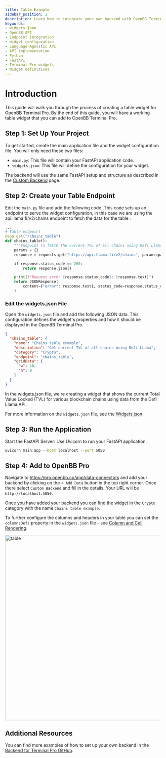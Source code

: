 ```yaml
---
title: Table Example
sidebar_position: 1
description: Learn how to integrate your own backend with OpenBB Terminal Pro using the cookie-cutter or language-agnostic API approaches, with illustrative guides and principles for handling widget.json files, APIs, interfaces, Python, FastAPI, and more.
keywords:
- widgets.json
- OpenBB API
- Endpoint integration
- widget configuration
- Language-Agnostic API
- API implementation
- Python
- FastAPI
- Terminal Pro widgets
- Widget definitions
---
```


# Introduction

This guide will walk you through the process of creating a table widget for OpenBB Terminal Pro. By the end of this guide, you will have a working table widget that you can add to OpenBB Terminal Pro.

## Step 1: Set Up Your Project

To get started, create the main application file and the widget configuration file. You will only need these two files:

- `main.py`: This file will contain your FastAPI application code.
- `widgets.json`: This file will define the configuration for your widget.

The backend will use the same FastAPI setup and structure as described in the [Custom Backend](/content/terminal/custom-backend/custom-backend.md) page.

## Step 2: Create your Table Endpoint

Edit the `main.py` file and add the following code. This code sets up an endpoint to serve the widget configuration, in this case we are using the api.llama.fi/v2/chains endpoint to fetch the data for the table :

```python
...
# Table endpoint
@app.get("/chains_table")
def chains_table():
    """Endpoint to fetch the current TVL of all chains using Defi Llama."""
    params = {}
    response = requests.get("https://api.llama.fi/v2/chains", params=params)

    if response.status_code == 200:
        return response.json()

    print(f"Request error {response.status_code}: {response.text}")
    return JSONResponse(
        content={"error": response.text}, status_code=response.status_code
    )
```

### Edit the widgets.json File

Open the `widgets.json` file and add the following JSON data. This configuration defines the widget's properties and how it should be displayed in the OpenBB Terminal Pro.

```json
{
  "chains_table": {
    "name": "Chains table example",
    "description": "Get current TVL of all chains using Defi LLama",
    "category": "Crypto",
    "endpoint": "chains_table",
    "gridData": {
      "w": 20,
      "h": 9
    }
  }
}
```

In the widgets.json file, we're creating a widget that shows the current Total Value Locked (TVL) for various blockchain chains using data from the Defi Llama API.

For more information on the `widgets.json` file, see the [Widgets.json](../widgets.json).

## Step 3: Run the Application

Start the FastAPI Server: Use Uvicorn to run your FastAPI application.

```bash
uvicorn main:app --host localhost --port 5050
```

## Step 4: Add to OpenBB Pro

Navigate to https://pro.openbb.co/app/data-connectors and add your backend by clicking on the `+ Add Data` button in the top right corner. Once there select `Custom Backend` and fill in the details. Your URL will be `http://localhost:5050`.

Once you have added your backend you can find the widget in the `Crypto` category with the name `Chains table example`.

To further configure the columns and headers in your table you can set the `columnsDefs` property in the `widgets.json` file - see [Column and Cell Rendering](Column%20and%20Cell%20Rendering.md).

<img className="pro-border-gradient" width="600" alt="table" src="https://openbb-assets.s3.us-east-1.amazonaws.com/docs/pro/simple-table.png" />

## Additional Resources

You can find more examples of how to set up your own backend in the [Backend for Terminal Pro GitHub](https://github.com/OpenBB-finance/backend-for-terminal-pro).
